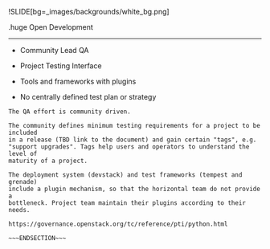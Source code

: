 !SLIDE[bg=_images/backgrounds/white_bg.png]

.huge Open <span class="teal">Development</span>
<hr/>

* Community Lead QA
* Project Testing Interface
* Tools and frameworks with plugins

* No centrally defined test plan or strategy

~~~SECTION:notes~~~
The QA effort is community driven.

The community defines minimum testing requirements for a project to be included
in a release (TBD link to the document) and gain certain "tags", e.g.
"support upgrades". Tags help users and operators to understand the level of
maturity of a project.

The deployment system (devstack) and test frameworks (tempest and grenade)
include a plugin mechanism, so that the horizontal team do not provide a
bottleneck. Project team maintain their plugins according to their needs.

https://governance.openstack.org/tc/reference/pti/python.html

~~~ENDSECTION~~~
